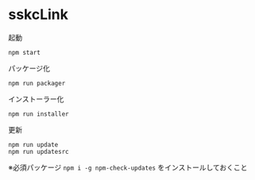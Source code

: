 sskcLink
=====
起動
```
npm start
```
パッケージ化
```
npm run packager
```
インストーラー化
```
npm run installer
```
更新
```
npm run update
npm run updatesrc
```
※必須パッケージ `npm i -g npm-check-updates` をインストールしておくこと